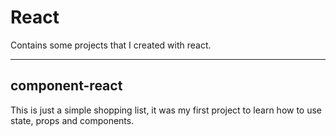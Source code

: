 # React

Contains some projects that I created with react.

---

## component-react

This is just a simple shopping list, it was my first project to learn how to use state, props and components.
